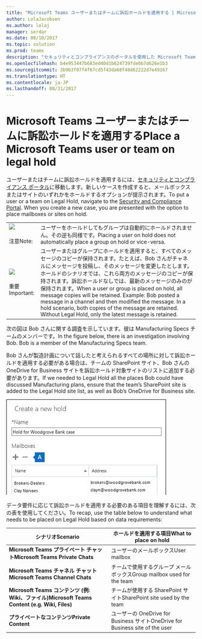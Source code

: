 ```yaml
---
title: "Microsoft Teams ユーザーまたはチームに訴訟ホールドを適用する | Microsoft サポート"
author: LolaJacobsen
ms.author: lolaj
manager: serdar
ms.date: 08/10/2017
ms.topic: solution
ms.prod: teams
description: "セキュリティとコンプライアンスのポータルを使用した Microsoft Teams のユーザーまたはチームへの訴訟ホールドの適用と、データ要件に基づいて訴訟ホールドを適用する必要のある項目について説明します。"
ms.openlocfilehash: b4e953447b683ed40d1b624739fde0b7d626e1b3
ms.sourcegitcommit: 3b9b3f07f4f67cd5f43da68f48d62222d7e49167
ms.translationtype: HT
ms.contentlocale: ja-JP
ms.lasthandoff: 08/31/2017
---
```

<a name="place-a-microsoft-teams-user-or-team-on-legal-hold"></a><span data-ttu-id="2b7c2-103">Microsoft Teams ユーザーまたはチームに訴訟ホールドを適用する</span><span class="sxs-lookup"><span data-stu-id="2b7c2-103">Place a Microsoft Teams user or team on legal hold</span></span>
=======================================

<span data-ttu-id="2b7c2-p101">ユーザーまたはチームに訴訟ホールドを適用するには、[セキュリティとコンプライアンス ポータル](https://go.microsoft.com/fwlink/?linkid=854628)に移動します。新しいケースを作成すると、メールボックスまたはサイトのいずれかをホールドするオプションが提示されます。</span><span class="sxs-lookup"><span data-stu-id="2b7c2-p101">To put a user or a team on Legal Hold, navigate to the [Security and Compliance Portal](https://go.microsoft.com/fwlink/?linkid=854628). When you create a new case, you are presented with the option to place mailboxes or sites on hold.</span></span>

|||
|---------|---------|
|![](media/Place_a_Microsoft_Teams_user_or_team_on_legal_hold_image1.png)<br></br> <span data-ttu-id="2b7c2-106">注意</span><span class="sxs-lookup"><span data-stu-id="2b7c2-106">Note:</span></span>     |<span data-ttu-id="2b7c2-107">ユーザーをホールドしてもグループは自動的にホールドされません。その逆も同様です。</span><span class="sxs-lookup"><span data-stu-id="2b7c2-107">Placing a user on hold does not automatically place a group on hold or vice-versa.</span></span>         |
|![](media/Place_a_Microsoft_Teams_user_or_team_on_legal_hold_image2.png)<br></br> <span data-ttu-id="2b7c2-108">重要</span><span class="sxs-lookup"><span data-stu-id="2b7c2-108">Important:</span></span>     |<span data-ttu-id="2b7c2-p102">ユーザーまたはグループにホールドを適用すると、すべてのメッセージのコピーが保持されます。たとえば、Bob さんがチャネルにメッセージを投稿し、そのメッセージを変更したとします。ホールドのシナリオでは、これら両方のメッセージのコピーが保持されます。訴訟ホールドなしでは、最新のメッセージのみのが保持されます。</span><span class="sxs-lookup"><span data-stu-id="2b7c2-p102">When a user or group is placed on hold, all message copies will be retained. Example: Bob posted a message in a channel and then modified the message. In a hold scenario, both copies of the message are retained. Without Legal Hold, only the latest message is retained.</span></span>         |

<span data-ttu-id="2b7c2-p103">次の図は Bob さんに関する調査を示しています。彼は Manufacturing Specs チームのメンバーです。</span><span class="sxs-lookup"><span data-stu-id="2b7c2-p103">In the figure below, there is an investigation involving Bob. Bob is a member of the Manufacturing Specs team.</span></span>

<span data-ttu-id="2b7c2-115">Bob さんが製造計画について話したと考えられるすべての場所に対して訴訟ホールドを適用する必要がある場合は、チームの SharePoint サイト、Bob さんの OneDrive for Business サイトを訴訟ホールド対象サイトのリストに追加する必要があります。</span><span class="sxs-lookup"><span data-stu-id="2b7c2-115">If we needed to Legal Hold all the places Bob could have discussed Manufacturing plans, ensure that the team’s SharePoint site is added to the Legal Hold site list, as well as Bob’s OneDrive for Business site.</span></span>

![](media/Place_a_Microsoft_Teams_user_or_team_on_legal_hold_image3.png)

<span data-ttu-id="2b7c2-116">データ要件に応じて訴訟ホールドを適用する必要のある項目を理解するには、次の表を使用してください。</span><span class="sxs-lookup"><span data-stu-id="2b7c2-116">To recap, use the table below to understand what needs to be placed on Legal Hold based on data requirements:</span></span>

|<span data-ttu-id="2b7c2-117">シナリオ</span><span class="sxs-lookup"><span data-stu-id="2b7c2-117">Scenario</span></span>  |<span data-ttu-id="2b7c2-118">ホールドを適用する項目</span><span class="sxs-lookup"><span data-stu-id="2b7c2-118">What to place on hold</span></span>  |
|---------|---------|
|<span data-ttu-id="2b7c2-119">**Microsoft Teams プライベート チャット**</span><span class="sxs-lookup"><span data-stu-id="2b7c2-119">**Microsoft Teams Private Chats**</span></span>     |<span data-ttu-id="2b7c2-120">ユーザーのメールボックス</span><span class="sxs-lookup"><span data-stu-id="2b7c2-120">User mailbox</span></span>         |
|<span data-ttu-id="2b7c2-121">**Microsoft Teams チャネル チャット**</span><span class="sxs-lookup"><span data-stu-id="2b7c2-121">**Microsoft Teams Channel Chats**</span></span>    |<span data-ttu-id="2b7c2-122">チームで使用するグループ メールボックス</span><span class="sxs-lookup"><span data-stu-id="2b7c2-122">Group mailbox used for the team</span></span>         |
|<span data-ttu-id="2b7c2-123">**Microsoft Teams コンテンツ (例: Wiki、ファイル)**</span><span class="sxs-lookup"><span data-stu-id="2b7c2-123">**Microsoft Teams Content (e.g. Wiki, Files)**</span></span>     |<span data-ttu-id="2b7c2-124">チームが使用する SharePoint サイト</span><span class="sxs-lookup"><span data-stu-id="2b7c2-124">SharePoint site used by the team</span></span>         |
|<span data-ttu-id="2b7c2-125">**プライベートなコンテンツ**</span><span class="sxs-lookup"><span data-stu-id="2b7c2-125">**Private Content**</span></span>     |<span data-ttu-id="2b7c2-126">ユーザーの OneDrive for Business サイト</span><span class="sxs-lookup"><span data-stu-id="2b7c2-126">OneDrive for Business site of the user</span></span>         |
